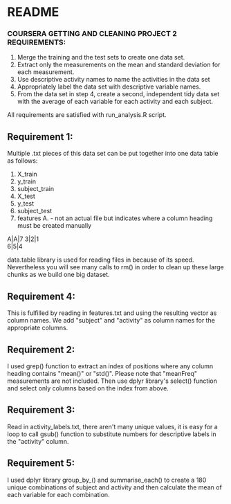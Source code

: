 README
======
### COURSERA GETTING AND CLEANING PROJECT 2 REQUIREMENTS:

1. Merge the training and the test sets to create one data set.
2. Extract only the measurements on the mean and standard deviation for each measurement. 
3. Use descriptive activity names to name the activities in the data set
4. Appropriately label the data set with descriptive variable names. 
5. From the data set in step 4, create a second, independent tidy data set with the average of each variable for each activity and each subject.

All requirements are satisfied with run_analysis.R script.

## Requirement 1:

Multiple .txt pieces of this data set can be put together into one data table as follows:

1. X_train
2. y_train
3. subject_train
4. X_test
5. y_test
6. subject_test
7. features
A. - not an actual file but indicates where a column heading must be created manually


A|A|7
3|2|1   
6|5|4


data.table library is used for reading files in because of its speed. Nevertheless you will see many calls to rm() in order to clean up these large chunks as we build one big dataset.

## Requirement 4:

This is fulfilled by reading in features.txt and using the resulting vector as column names.
We add "subject" and "activity" as column names for the appropriate columns.

## Requirement 2:

I used grep() function to extract an index of positions where any column heading contains "mean()"
or "std()". Please note that "meanFreq" measurements are not included.
Then use dplyr library's select() function and select only columns based on the index from above.

## Requirement 3:

Read in activity_labels.txt, there aren't many unique values, it is easy for a loop to call
gsub() function to substitute numbers for descriptive labels in the "activity" column.

## Requirement 5:

I used dplyr library group_by_() and summarise_each() to create a 180 unique combinations of subject and activity and then calculate the mean of each variable for each combination.
